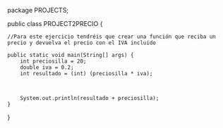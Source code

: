 package PROJECTS;

public class PROJECT2PRECIO {

    //Para este ejercicio tendréis que crear una función que reciba un precio y devuelva el precio con el IVA incluido

    public static void main(String[] args) {
        int preciosilla = 20;
        double iva = 0.2;
        int resultado = (int) (preciosilla * iva);



        System.out.println(resultado + preciosilla);
    }
}
